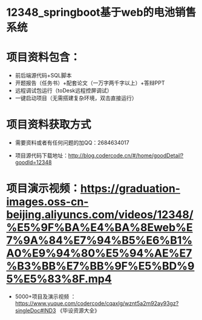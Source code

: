 #   12348_springboot基于web的电池销售系统

#   项目资料包含：
*    前后端源代码+SQL脚本
*    开题报告（任务书）+配套论文（一万字两千字以上）+答辩PPT
*   远程调试包运行（toDesk远程控屏调试）
*   一键启动项目（无需搭建复杂环境，双击直接运行）


#   项目资料获取方式
*   需要资料或者有任何问题的加QQ：2684634017

*   项目源代码下载地址：http://blog.codercode.cn/#/home/goodDetail?goodId=12348

#  项目演示视频：https://graduation-images.oss-cn-beijing.aliyuncs.com/videos/12348/%E5%9F%BA%E4%BA%8Eweb%E7%9A%84%E7%94%B5%E6%B1%A0%E9%94%80%E5%94%AE%E7%B3%BB%E7%BB%9F%E5%BD%95%E5%83%8F.mp4

*  5000+项目及演示视频 ：https://www.yuque.com/codercode/cqaxlg/wznt5a2m92ay93gz?singleDoc#lND3 《毕设资源大全》
